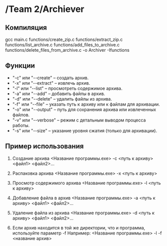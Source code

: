 # /Team 2/Archiever

## Компиляция

gcc main.c functions/create_zip.c functions/extract_zip.c functions/list_archive.c functions/add_files_to_archive.c functions/delete_files_from_archive.c -o Archiver -Ifunctions 

## Функции

- "-c" или "--create" – создать архив.
- "-x" или "--extract" – извлечь архив.
- "-l" или "--list" – просмотреть содержимое архива.
- "-a" или "--add" – добавить файлы в архив.
- "-d" или "--delete" – удалить файлы из архива.
- "-f" или "--file" – указать путь к архиву или к файлам для архивации.
- "-o" или "--output" – путь для сохранения архива или извлеченных файлов.
- "-v" или "--verbose" – режим с детальным выводом процесса работы.
- "-s" или "--size" – указание уровня сжатия (только для архивации).

## Пример использования

1. Создание архива
<Название программы.exe> -с <путь к архиву> <файл1> <файл2>...

2. Распаковка архива
<Название программы.exe> -x <путь к архиву>

3. Просмотр содержимого архива
<Название программы.exe> -l <путь к архиву>

4. Добавление файла в архив
<Название программы.exe> -a <путь к архиву> <файл1> <файл2>...

5. Удаление файла из архива
<Название программы.exe> -d <путь к архиву> <файл1> <файл2>...

6. Если архив находится в той же директории, что и программа, используйте параметр -f
Например:
<Название программы.exe> -l -f <название архив>
